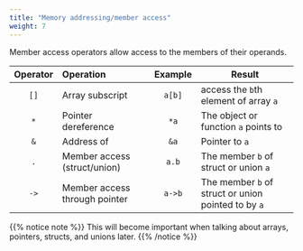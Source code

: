 ```yaml
---
title: "Memory addressing/member access"
weight: 7
---
```


Member access operators allow access to the members of their operands.

| Operator | Operation                     | Example  | Result |
|:--------:|:------------------------------|:--------:|--------|
| `[]`     | Array subscript               | `a[b]`   | access the `b`th element of array `a`
| `*`      | Pointer dereference           | `*a`     | The object or function `a` points to
| `&`      | Address of                    | `&a`     | Pointer to `a`
| `.`      | Member access (struct/union)  | `a.b`    | The member `b` of struct or union `a`
| `->`     | Member access through pointer | `a->b`   | The member `b` of struct or union pointed to by `a`

{{% notice note %}}
This will become important when talking about arrays, pointers, structs, and unions later.
{{% /notice %}}
